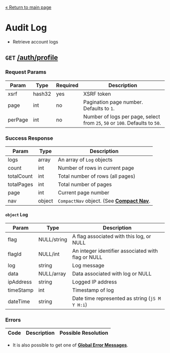 [&laquo; Return to main page](../../README.md)

# Audit Log

* Retrieve account logs

## `GET`  [/auth/profile]()

### Request Params

Param | Type | Required | Description
--- | --- | --- | ---
xsrf | hash32 | yes | XSRF token
page | int | no | Pagination page number. Defaults to `1`.
perPage | int | no | Number of logs per page, select from `25`, `50` or `100`. Defaults to `50`.

### Success Response

Param | Type |  Description
--- | --- | --- 
logs | array | An array of `Log` objects
count | int | Number of rows in current page
totalCount | int | Total number of rows (all pages)
totalPages | int | Total number of pages
page | int | Current page number
nav | object | `CompactNav` object. (See [**Compact Nav**](../PAGINATION.md#compact-navigation).

#### `object` Log

Param | Type |  Description
--- | --- | --- 
flag | NULL/string | A flag associated with this log, or NULL
flagId | NULL/int | An integer identifier associated with flag or NULL
log | string | Log message
data | NULL/array | Data associated with log or NULL
ipAddress | string | Logged IP address
timeStamp | int | Timestamp of log
dateTime | string | Date time represented as string (`jS M Y H:i`)

### Errors

Code | Description| Possible Resolution
--- | --- | ---

* It is also possible to get one of [**Global Error Messages**](../../README.md#global-error-messages).